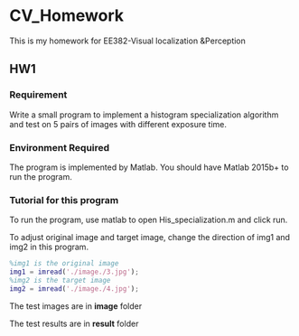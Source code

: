 # CV_Homework

  This is my homework for EE382-Visual localization &Perception

## HW1

### Requirement

Write a small program to implement a histogram specialization algorithm and test on 5 pairs of images with different exposure time.

### Environment Required

The program is implemented by Matlab. You should have Matlab 2015b+ to run the program.



### Tutorial for this program

To run the program, use matlab to open His_specialization.m and click run.

To adjust original image and target image, change the direction of img1 and img2 in this program.

```matlab
%img1 is the original image
img1 = imread('./image./3.jpg');
%img2 is the target image
img2 = imread('./image./4.jpg');
```



The test images are in **image** folder

The test results are in **result** folder